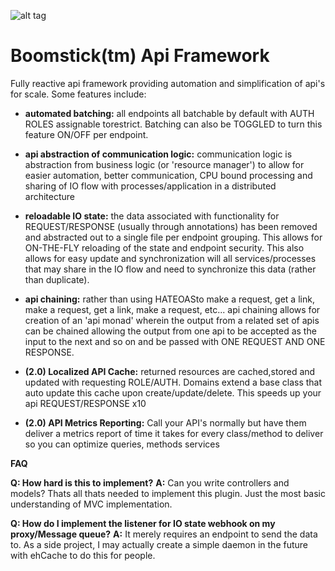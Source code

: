 
![alt tag](https://cloud.githubusercontent.com/assets/274764/13708177/095061a0-e762-11e5-8c96-34bdda673fff.png)
# Boomstick(tm) Api Framework

Fully reactive api framework providing automation and simplification of api's for scale. Some features include:

- **automated batching:** all endpoints all batchable by default with AUTH ROLES assignable torestrict. Batching can also be TOGGLED to turn this feature ON/OFF per endpoint.

- **api abstraction of communication logic:** communication logic is abstraction from business logic (or 'resource manager') to allow for easier automation, better communication, CPU bound processing and sharing of IO flow with processes/application in a distributed architecture

- **reloadable IO state:** the data associated with functionality for REQUEST/RESPONSE (usually through annotations) has been removed and abstracted out to a single file per endpoint grouping. This allows for ON-THE-FLY reloading of the state and endpoint security. This also allows for easy update and synchronization will all services/processes that may share in the IO flow and need to synchronize this data (rather than duplicate).

- **api chaining:** rather than using HATEOASto make a request, get a link, make a request, get a link, make a request, etc... api chaining allows for creation of an 'api monad' wherein the output from a related set of apis can be chained allowing the output from one api to be accepted as the input to the next and so on and be passed with ONE REQUEST AND ONE RESPONSE.

- **(2.0) Localized API Cache:** returned resources are cached,stored and updated with requesting ROLE/AUTH. Domains extend a base class that auto update this cache upon create/update/delete. This speeds up your api REQUEST/RESPONSE x10

- **(2.0) API Metrics Reporting:** Call your API's normally but have them deliver a metrics report of time it takes for every class/method to deliver so you can optimize queries, methods services

**FAQ**

**Q: How hard is this to implement?**
**A:** Can you write controllers and models? Thats all thats needed to implement this plugin. Just the most basic understanding of MVC implementation.

**Q: How do I implement the listener for IO state webhook on my proxy/Message queue?**
**A:** It merely requires an endpoint to send the data to. As a side project, I may actually create a simple daemon in the future with ehCache to do this for people.
